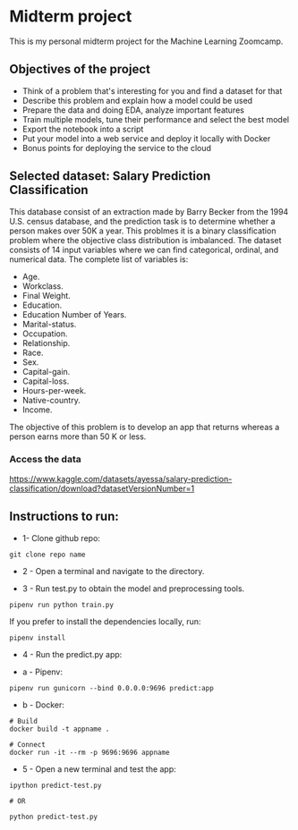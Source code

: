 # Midterm project

This is my personal midterm project for the Machine Learning Zoomcamp.

## Objectives of the project

* Think of a problem that's interesting for you and find a dataset for that
* Describe this problem and explain how a model could be used
* Prepare the data and doing EDA, analyze important features
* Train multiple models, tune their performance and select the best model
* Export the notebook into a script
* Put your model into a web service and deploy it locally with Docker
* Bonus points for deploying the service to the cloud

## Selected dataset: Salary Prediction Classification 

This database consist of an extraction made by Barry Becker from the 1994 U.S. census database, and the prediction task is to determine whether a person makes over 50K a year. This problmes it is a binary classification problem where the objective class distribution is imbalanced. The dataset consists of 14 input variables where we can find categorical, ordinal, and numerical data. The complete list of variables is:

* Age.
* Workclass.
* Final Weight.
* Education.
* Education Number of Years.
* Marital-status.
* Occupation.
* Relationship.
* Race.
* Sex.
* Capital-gain.
* Capital-loss.
* Hours-per-week.
* Native-country.
* Income.

The objective of this problem is to develop an app that returns whereas a person earns more than 50 K or less. 

### Access the data
    
https://www.kaggle.com/datasets/ayessa/salary-prediction-classification/download?datasetVersionNumber=1

## Instructions to run:

* 1- Clone github repo:

```
git clone repo name
```

* 2 - Open a terminal and navigate to the directory.

* 3 - Run test.py to obtain the model and preprocessing tools.

```
pipenv run python train.py
```

If you prefer to install the dependencies locally, run:

```
pipenv install
```

* 4 - Run the predict.py app:

* a - Pipenv:

```
pipenv run gunicorn --bind 0.0.0.0:9696 predict:app
```

* b - Docker:

```
# Build
docker build -t appname .
 
# Connect
docker run -it --rm -p 9696:9696 appname
```

* 5 - Open a new terminal and test the app:

```
ipython predict-test.py

# OR

python predict-test.py
```